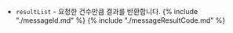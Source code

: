 * `resultList` - 요청한 건수만큼 결과를 반환합니다. 
 {% include "./messageId.md" %}
 {% include "./messageResultCode.md" %}
